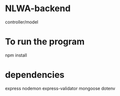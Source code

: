 # NLWA-backend
controller/model

# To run the program
npm install

# dependencies
express nodemon express-validator mongoose dotenv
